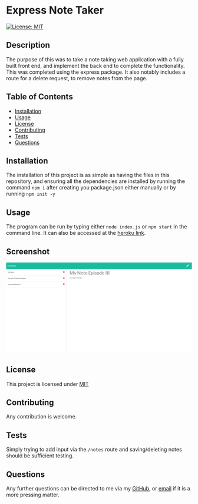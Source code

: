 # Express Note Taker

[![License: MIT](https://img.shields.io/badge/License-MIT-blue.svg)](https://opensource.org/licenses/MIT)

## Description

The purpose of this was to take a note taking web application with a fully built front end, and implement the back end to complete the functionality. This was completed using the express package. It also notably includes a route for a delete request, to remove notes from the page.
  
## Table of Contents
  
- [Installation](#Installation)
- [Usage](#Usage)
- [License](#License)
- [Contributing](#Contributing)
- [Tests](#Tests)
- [Questions](#Questions)
  
## Installation

The installation of this project is as simple as having the files in this repository, and ensuring all the dependencies are installed by running the command ```npm i``` after creating you package.json either manually or by running ```npm init -y```
  
## Usage

The program can be run by typing either ```node index.js``` or ```npm start``` in the command line. It can also be accessed at the [heroku link](https://aqueous-harbor-09093.herokuapp.com/).

## Screenshot

![some notes](Assets/notes.png)
  
## License
  
This project is licensed under [MIT](https://opensource.org/licenses/MIT)
  
## Contributing

Any contribution is welcome.
  
## Tests

Simply trying to add input via the ```/notes``` route and saving/deleting notes should be sufficient testing.
  
## Questions
  
Any further questions can be directed to me via my [GitHub](https://github.com/TopGek99/), or [email](arowe890@gmail.com) if it is a more pressing matter.

